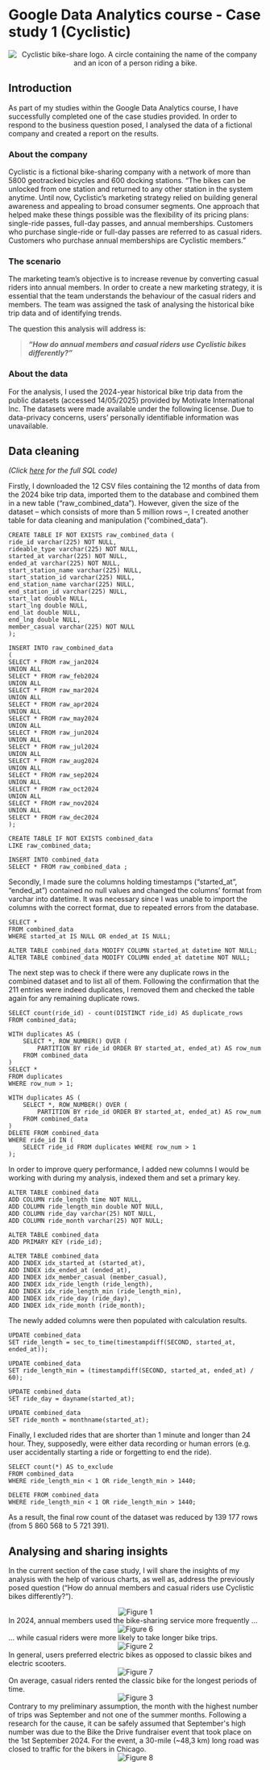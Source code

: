 # Google Data Analytics course - Case study 1 (Cyclistic)

<div align="center">
 <picture>
  <source media="(prefers-color-scheme: dark)" srcset="https://github.com/user-attachments/assets/9bb3c33a-0410-40a1-9c46-f3b34e07eafd">
  <source media="(prefers-color-scheme: light)" srcset="https://github.com/user-attachments/assets/9bb3c33a-0410-40a1-9c46-f3b34e07eafd">
  <img alt="Cyclistic bike-share logo. A circle containing the name of the company and an icon of a person riding a bike." src="https://github.com/user-attachments/assets/9bb3c33a-0410-40a1-9c46-f3b34e07eafd">
 </picture>
</div>

## Introduction
As part of my studies within the Google Data Analytics course, I have successfully completed one of the case studies provided. In order to respond to the business question posed, I analysed the data of a fictional company and created a report on the results.

### About the company
Cyclistic is a fictional bike-sharing company with a network of more than 5800 geotracked bicycles and 600 docking stations. “The bikes can be unlocked from one station and returned to any other station in the system anytime. Until now, Cyclistic’s marketing strategy relied on building general awareness and appealing to broad consumer segments. One approach that helped make these things possible was the flexibility of its pricing plans: single-ride passes, full-day passes, and annual memberships. Customers who purchase single-ride or full-day passes are referred to as casual riders. Customers who purchase annual memberships are Cyclistic members.”

### The scenario
The marketing team’s objective is to increase revenue by converting casual riders into annual members. In order to create a new marketing strategy, it is essential that the team understands the behaviour of the casual riders and members. The team was assigned the task of analysing the historical bike trip data and of identifying trends. 

The question this analysis will address is:
>***“How do annual members and casual riders use Cyclistic bikes differently?”***

### About the data
For the analysis, I used the 2024-year historical bike trip data from the public datasets (accessed 14/05/2025) provided by Motivate International Inc. The datasets were made available under the following license. Due to data-privacy concerns, users’ personally identifiable information was unavailable.


## Data cleaning 
*(Click [here](https://github.com/kinga-cs/data-analytics-portfolio/blob/main/case_study_1_cyclistic/data_cleaning.sql) for the full SQL code)*

Firstly, I downloaded the 12 CSV files containing the 12 months of data from the 2024 bike trip data, imported them to the database and combined them in a new table (“raw_combined_data”). However, given the size of the dataset – which consists of more than 5 million rows –, I created another table for data cleaning and manipulation (“combined_data”).
```
CREATE TABLE IF NOT EXISTS raw_combined_data (
ride_id varchar(225) NOT NULL,
rideable_type varchar(225) NOT NULL,
started_at varchar(225) NOT NULL,
ended_at varchar(225) NOT NULL,
start_station_name varchar(225) NULL,
start_station_id varchar(225) NULL,
end_station_name varchar(225) NULL,
end_station_id varchar(225) NULL,
start_lat double NULL,
start_lng double NULL,
end_lat double NULL,
end_lng double NULL,
member_casual varchar(225) NOT NULL
);

INSERT INTO raw_combined_data
(
SELECT * FROM raw_jan2024
UNION ALL
SELECT * FROM raw_feb2024
UNION ALL
SELECT * FROM raw_mar2024
UNION ALL
SELECT * FROM raw_apr2024
UNION ALL
SELECT * FROM raw_may2024
UNION ALL
SELECT * FROM raw_jun2024
UNION ALL
SELECT * FROM raw_jul2024
UNION ALL
SELECT * FROM raw_aug2024
UNION ALL
SELECT * FROM raw_sep2024
UNION ALL
SELECT * FROM raw_oct2024
UNION ALL
SELECT * FROM raw_nov2024
UNION ALL
SELECT * FROM raw_dec2024
);

CREATE TABLE IF NOT EXISTS combined_data
LIKE raw_combined_data;

INSERT INTO combined_data
SELECT * FROM raw_combined_data ;
```

Secondly, I made sure the columns holding timestamps (“started_at”, “ended_at”) contained no null values and changed the columns’ format from varchar into datetime. It was necessary since I was unable to import the columns with the correct format, due to repeated errors from the database.
```
SELECT *
FROM combined_data
WHERE started_at IS NULL OR ended_at IS NULL;

ALTER TABLE combined_data MODIFY COLUMN started_at datetime NOT NULL;
ALTER TABLE combined_data MODIFY COLUMN ended_at datetime NOT NULL;
```

The next step was to check if there were any duplicate rows in the combined dataset and to list all of them. Following the confirmation that the 211 entries were indeed duplicates, I removed them and checked the table again for any remaining duplicate rows.
```
SELECT count(ride_id) - count(DISTINCT ride_id) AS duplicate_rows
FROM combined_data;

WITH duplicates AS (
    SELECT *, ROW_NUMBER() OVER (
    	PARTITION BY ride_id ORDER BY started_at, ended_at) AS row_num
    FROM combined_data
)
SELECT *
FROM duplicates
WHERE row_num > 1;

WITH duplicates AS (
    SELECT *, ROW_NUMBER() OVER (
    	PARTITION BY ride_id ORDER BY started_at, ended_at) AS row_num
    FROM combined_data
)
DELETE FROM combined_data
WHERE ride_id IN (
    SELECT ride_id FROM duplicates WHERE row_num > 1
);
```

In order to improve query performance, I added new columns I would be working with during my analysis, indexed them and set a primary key.
```
ALTER TABLE combined_data
ADD COLUMN ride_length time NOT NULL,
ADD COLUMN ride_length_min double NOT NULL,
ADD COLUMN ride_day varchar(25) NOT NULL,
ADD COLUMN ride_month varchar(25) NOT NULL;

ALTER TABLE combined_data 
ADD PRIMARY KEY (ride_id);

ALTER TABLE combined_data
ADD INDEX idx_started_at (started_at),
ADD INDEX idx_ended_at (ended_at),
ADD INDEX idx_member_casual (member_casual),
ADD INDEX idx_ride_length (ride_length),
ADD INDEX idx_ride_length_min (ride_length_min),
ADD INDEX idx_ride_day (ride_day),
ADD INDEX idx_ride_month (ride_month);
```

The newly added columns were then populated with calculation results.
```
UPDATE combined_data
SET ride_length = sec_to_time(timestampdiff(SECOND, started_at, ended_at));

UPDATE combined_data
SET ride_length_min = (timestampdiff(SECOND, started_at, ended_at) / 60);

UPDATE combined_data
SET ride_day = dayname(started_at);

UPDATE combined_data
SET ride_month = monthname(started_at);
```

Finally, I excluded rides that are shorter than 1 minute and longer than 24 hour. They, supposedly, were either data recording or human errors (e.g. user accidentally starting a ride or forgetting to end the ride).
```
SELECT count(*) AS to_exclude
FROM combined_data 
WHERE ride_length_min < 1 OR ride_length_min > 1440;

DELETE FROM combined_data
WHERE ride_length_min < 1 OR ride_length_min > 1440;
```

As a result, the final row count of the dataset was reduced by 139 177 rows (from 5 860 568 to 5 721 391).

## Analysing and sharing insights

In the current section of the case study, I will share the insights of my analysis with the help of various charts, as well as, address the previously posed question (“How do annual members and casual riders use Cyclistic bikes differently?”).

<div align="center">
 <picture>
  <source media="(prefers-color-scheme: dark)" srcset="https://github.com/user-attachments/assets/34b40203-f02f-4fce-98f4-8289a358fd5d">
  <source media="(prefers-color-scheme: light)" srcset="https://github.com/user-attachments/assets/34b40203-f02f-4fce-98f4-8289a358fd5d">
  <img alt="Figure 1" src="https://github.com/user-attachments/assets/34b40203-f02f-4fce-98f4-8289a358fd5d">
 </picture>
</div>
In 2024, annual members used the bike-sharing service more frequently ... <br/>

<div align="center">
 <picture>
  <source media="(prefers-color-scheme: dark)" srcset="https://github.com/user-attachments/assets/77e15d94-637c-4b95-8f35-d545f7afd2d0">
  <source media="(prefers-color-scheme: light)" srcset="https://github.com/user-attachments/assets/77e15d94-637c-4b95-8f35-d545f7afd2d0">
  <img alt="Figure 6" src="https://github.com/user-attachments/assets/77e15d94-637c-4b95-8f35-d545f7afd2d0">
 </picture>
</div>
... while casual riders were more likely to take longer bike trips.

<div align="center">
 <picture>
  <source media="(prefers-color-scheme: dark)" srcset="https://github.com/user-attachments/assets/50952908-ab7e-4aad-836b-faba90dd1845">
  <source media="(prefers-color-scheme: light)" srcset="https://github.com/user-attachments/assets/50952908-ab7e-4aad-836b-faba90dd1845">
  <img alt="Figure 2" src="https://github.com/user-attachments/assets/50952908-ab7e-4aad-836b-faba90dd1845">
 </picture>
</div>
In general, users preferred electric bikes as opposed to classic bikes and electric scooters.

<div align="center">
 <picture>
  <source media="(prefers-color-scheme: dark)" srcset="https://github.com/user-attachments/assets/d3cb0b30-34c5-4c2a-ab7a-c1b9c49c6757">
  <source media="(prefers-color-scheme: light)" srcset="https://github.com/user-attachments/assets/d3cb0b30-34c5-4c2a-ab7a-c1b9c49c6757">
  <img alt="Figure 7" src="https://github.com/user-attachments/assets/d3cb0b30-34c5-4c2a-ab7a-c1b9c49c6757">
 </picture>
</div>
On average, casual riders rented the classic bike for the longest periods of time.

<div align="center">
 <picture>
  <source media="(prefers-color-scheme: dark)" srcset="https://github.com/user-attachments/assets/4ac4bfa7-8d9a-4a64-a3aa-a6cf24239a10">
  <source media="(prefers-color-scheme: light)" srcset="https://github.com/user-attachments/assets/4ac4bfa7-8d9a-4a64-a3aa-a6cf24239a10">
  <img alt="Figure 3" src="https://github.com/user-attachments/assets/4ac4bfa7-8d9a-4a64-a3aa-a6cf24239a10">
 </picture>
</div>
Contrary to my preliminary assumption, the month with the highest number of trips was September and not one of the summer months. Following a research for the cause, it can be safely assumed that September's high number was due to the Bike the Drive fundraiser event that took place on the 1st September 2024. For the event, a 30-mile (~48,3 km) long road was closed to traffic for the bikers in Chicago.

<div align="center">
 <picture>
  <source media="(prefers-color-scheme: dark)" srcset="https://github.com/user-attachments/assets/59011289-e0c6-43f4-adb1-2b7978298adf">
  <source media="(prefers-color-scheme: light)" srcset="https://github.com/user-attachments/assets/59011289-e0c6-43f4-adb1-2b7978298adf">
  <img alt="Figure 8" src="https://github.com/user-attachments/assets/59011289-e0c6-43f4-adb1-2b7978298adf">
 </picture>
</div>
